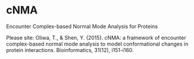 # cNMA
Encounter Complex-based Normal Mode Analysis for Proteins

Please site: Oliwa, T., & Shen, Y. (2015). cNMA: a framework of encounter complex-based normal mode analysis to model conformational changes in protein interactions. Bioinformatics, 31(12), i151-i160.